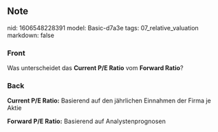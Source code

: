 ## Note
nid: 1606548228391
model: Basic-d7a3e
tags: 07_relative_valuation
markdown: false

### Front
<p>Was unterscheidet das <b>Current P/E Ratio</b> vom <b>Forward Ratio</b>?</p>

### Back
<p><b>Current P/E Ratio:</b> Basierend auf den jährlichen Einnahmen
der Firma je Aktie
<p><span style="letter-spacing: 0.01071em;"><b>Forward P/E
Ratio:</b> Basierend auf Analystenprognosen</span>
